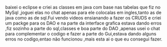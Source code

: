 baixei o eclipse e criei as classes em java com base nas tabelas que fiz no MySql ,joguei elas no chat apenas para ele colocalas em ingles,tanto as de java como as de sql.Fui vendo videos ensianando a fazer os CRUDS e criei um packge para os DAO e 
na parte da interface grafica estava dando erros ,fiz sozinho a parte do sql,classes e boa parte do DAO ,apenas usei o chat para complementar o codigo e fazer a parte do Gui,estava dando alguns erros no codigo,entao não funcionou ,mais esta ai o que eu consegui fazer.
